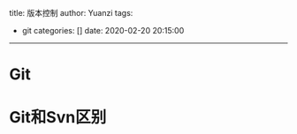 title: 版本控制
author: Yuanzi
tags:
  - git
categories: []
date: 2020-02-20 20:15:00
---
# Git

###

# Git和Svn区别
